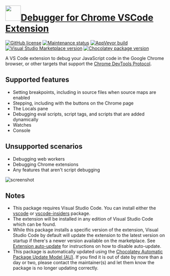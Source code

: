 ﻿# [<img src="https://cdn.jsdelivr.net/gh/dgalbraith/chocolatey-packages@1d50526002930359ca29f0722608cc1f0cf99e37/icons/vscode-chrome-debug.png" width="48" height="48" />Debugger for Chrome VSCode Extension](<https://chocolatey.org/packages/vscode-chrome-debug>)

[![GitHub license](https://img.shields.io/github/license/microsoft/vscode-chrome-debug)](https://github.com/microsoft/vscode-chrome-debug/blob/master/LICENSE.txt)
[![Maintenance status](https://img.shields.io/badge/maintained%3F-yes-green.svg)](https://github.com/dgalbraith/chocolatey-packages/graphs/commit-activity)
[![AppVeyor build](https://img.shields.io/appveyor/ci/dgalbraith/chocolatey-packages)](https://ci.appveyor.com/project/dgalbraith/chocolatey-packages)
[![Visual Studio Marketplace version](https://img.shields.io/visual-studio-marketplace/v/msjsdiag.debugger-for-chrome?label=Marketplace)](https://marketplace.visualstudio.com/items?itemName=msjsdiag.debugger-for-chrome)
[![Chocolatey package version](https://img.shields.io/chocolatey/v/vscode-firefox-debug?label=Chocolatey)](https://chocolatey.org/packages/vscode-chrome-debug)

A VS Code extension to debug your JavaScript code in the Google Chrome browser, or other targets that support the [Chrome DevTools Protocol](https://chromedevtools.github.io/debugger-protocol-viewer/).

## Supported features

* Setting breakpoints, including in source files when source maps are enabled
* Stepping, including with the buttons on the Chrome page
* The Locals pane
* Debugging eval scripts, script tags, and scripts that are added dynamically
* Watches
* Console

## Unsupported scenarios

* Debugging web workers
* Debugging Chrome extensions
* Any features that aren't script debugging

![screenshot](https://cdn.jsdelivr.net/gh/dgalbraith/chocolatey-packages@1d50526002930359ca29f0722608cc1f0cf99e37/automatic/vscode-chrome-debug/screenshot.png)

## Notes

* This package requires Visual Studio Code.
  You can install either the [vscode](https://chocolatey.org/packages/vscode) or [vscode-insiders](https://chocolatey.org/packages/vscode-insiders) package.
* The extension will be installed in any edition of Visual Studio Code which can be found.
* While this package installs a specific version of the extension, Visual Studio Code by default will update the extension to the latest version on startup
  if there's a newer version available on the marketplace.
  See [Extension auto-update](https://code.visualstudio.com/docs/editor/extension-gallery#_extension-autoupdate) for instructions on how to disable auto-update.
* This package is automatically updated using the [Chocolatey Automatic Package Update Model (AU)](https://github.com/majkinetor/au/blob/master/README.md).
  If you find it is out of date by more than a day or two, please contact the maintainer(s) and let them know the package is no longer updating correctly.
